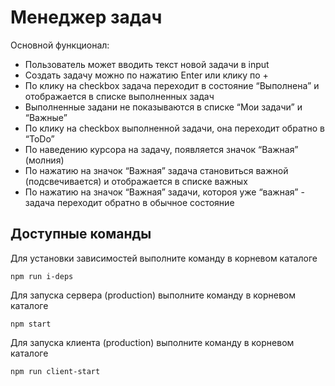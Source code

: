 # Менеджер задач

Основной функционал:

- Пользователь может вводить текст новой задачи в input
- Создать задачу можно по нажатию Enter или клику по +
- По клику на checkbox задача переходит в состояние “Выполнена” и отображается в списке выполненных задач
- Выполненные задани не показываются в списке “Мои задачи” и “Важные”
- По клику на checkbox выполненной задачи, она переходит обратно в “ToDo”
- По наведению курсора на задачу, появляется значок “Важная” (молния)
- По нажатию на значок “Важная” задача становиться важной (подсвечивается) и отображается в списке важных
- По нажатию на значок “Важная” задачи, котороя уже “важная” - задача переходит обратно в обычное состояние

## Доступные команды

Для установки зависимостей выполните команду в корневом каталоге

```
npm run i-deps
```

Для запуска сервера (production) выполните команду в корневом каталоге

```
npm start
```


Для запуска клиента (production) выполните команду в корневом каталоге

```
npm run client-start
```
